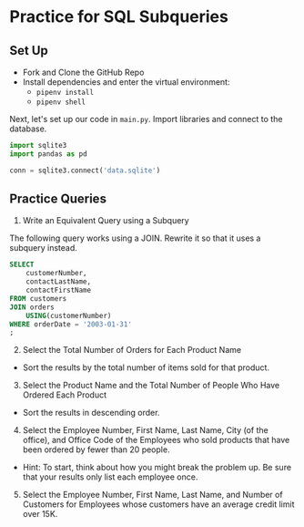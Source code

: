 # Practice for SQL Subqueries

## Set Up

* Fork and Clone the GitHub Repo
* Install dependencies and enter the virtual environment:
    * `pipenv install`
    * `pipenv shell`

Next, let's set up our code in `main.py`. Import libraries and connect to the database.

```python
import sqlite3
import pandas as pd

conn = sqlite3.connect('data.sqlite')
```

## Practice Queries

1. Write an Equivalent Query using a Subquery

The following query works using a JOIN. Rewrite it so that it uses a subquery instead.

```sql
SELECT
    customerNumber,
    contactLastName,
    contactFirstName
FROM customers
JOIN orders
    USING(customerNumber)
WHERE orderDate = '2003-01-31'
;
```

2. Select the Total Number of Orders for Each Product Name
- Sort the results by the total number of items sold for that product.

3. Select the Product Name and the Total Number of People Who Have Ordered Each Product
- Sort the results in descending order.

4. Select the Employee Number, First Name, Last Name, City (of the office), and Office Code of the Employees who sold products that have been ordered by fewer than 20 people.
- Hint:  To start, think about how you might break the problem up. Be sure that your results only list each employee once.

5. Select the Employee Number, First Name, Last Name, and Number of Customers for Employees whose customers have an average credit limit over 15K.